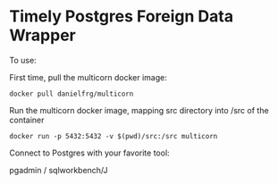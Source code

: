 # Timely Postgres Foreign Data Wrapper

To use:

First time, pull the multicorn docker image:

```
docker pull danielfrg/multicorn
```

Run the multicorn docker image, mapping src directory into /src of the container

```
docker run -p 5432:5432 -v $(pwd)/src:/src multicorn
```

Connect to Postgres with your favorite tool:

pgadmin / sqlworkbench/J


